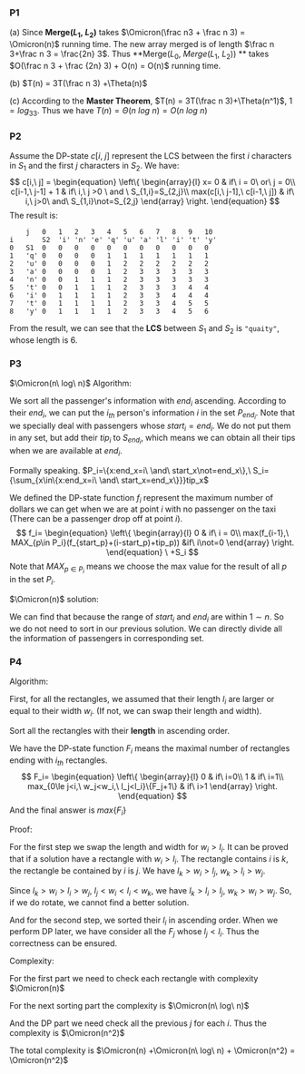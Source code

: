 ### P1

(a) Since **Merge($L_1,\ L_2$)** takes $\Omicron(\frac n3 + \frac n 3) = \Omicron(n)$ running time. The new array merged is of length $\frac n 3+\frac n 3 = \frac{2n} 3$. Thus **Merge$(L_0,\ Merge(L_1,\ L_2))$ ** takes $O(\frac n 3 + \frac {2n} 3) + O(n) = O(n)$ running time.

(b) $T(n) = 3T(\frac n 3) +\Theta(n)$

(c) According to the **Master Theorem**, $T(n) = 3T(\frac n 3)+\Theta(n^1)$, $1=log_33$. Thus we have $T(n)=\Theta(n\ log\ n)=O(n\ log\ n)$

### P2

Assume the DP-state $c[i,\ j]$ represent the LCS between the first $i$ characters in $S_1$ and the first $j$ characters in $S_2$. We have:
$$
c[i,\ j] =
\begin{equation}
\left\{
	\begin{array}{l}
	x= 0 & if\ i = 0\ or\ j = 0\\
	c[i-1,\ j-1] + 1 & if\ i,\ j >0 \ and \ S_{1,i}=S_{2,j}\\
	max(c[i,\ j-1],\ c[i-1,\ j]) & if\ i,\ j>0\ and\ S_{1,i}\not=S_{2,j}
	\end{array}
\right.
\end{equation}
$$
The result is:

```
	j	0	1	2	3	4	5	6	7	8	9	10
i		S2	'i'	'n'	'e'	'q'	'u'	'a'	'l'	'i'	't'	'y'
0	S1	0	0	0	0	0	0	0	0	0	0	0
1	'q'	0	0	0	0	1	1	1	1	1	1	1
2	'u'	0	0	0	0	1	2	2	2	2	2	2
3	'a'	0	0	0	0	1	2	3	3	3	3	3
4	'n'	0	0	1	1	1	2	3	3	3	3	3
5	't'	0	0	1	1	1	2	3	3	3	4	4
6	'i'	0	1	1	1	1	2	3	3	4	4	4
7	't'	0	1	1	1	1	2	3	3	4	5	5
8	'y'	0	1	1	1	1	2	3	3	4	5	6
```

From the result, we can see that the **LCS** between $S_1$ and $S_2$ is `"quaity"`, whose length is $6$.

### P3

$\Omicron(n\ log\ n)$ Algorithm:

 We sort all the passenger's information with $end_i$ ascending. According to their $end_i$, we can put the $i_{th}$ person's information $i$ in the set $P_{end_i}$. Note that we specially deal with passengers whose $start_i=end_i$. We do not put them in any set, but add their $tip_i$ to $S_{end_i}$, which means we can obtain all their tips when we are available at $end_i$.

Formally speaking. $P_i=\{x:end_x=i\ \and\ start_x\not=end_x\},\ S_i={\sum_{x\in\{x:end_x=i\ \and\ start_x=end_x\}}}tip_x$

We defined the DP-state function $f_{i}$ represent the maximum number of dollars we can get when we are at point $i$ with no passenger on the taxi (There can be a passenger drop off at point $i$). 
$$
f_i=
\begin{equation}
\left\{
	\begin{array}{l}
	0 & if\ i = 0\\
	max(f_{i-1},\ MAX_{p\in P_i}(f_{start_p}+(i-start_p)+tip_p)) &if\ i\not=0
	\end{array}
\right.
\end{equation}
\ +S_i
$$
Note that $MAX_{p\in P_i}$ means we choose the max value for the result of all $p$ in the set $P_i$.

$\Omicron(n)$ solution: 

We can find that because the range of $start_i$ and $end_i$ are within $1\sim n$. So we do not need to sort in our previous solution. We can directly divide all the information of passengers in corresponding set.

### P4

Algorithm: 

First, for all the rectangles, we assumed that their length $l_i$ are larger or equal to their width $w_i$. (If not, we can swap their length and width). 

Sort all the rectangles with their **length** in ascending order.

We have the DP-state function $F_{i}$ means the maximal number of rectangles ending with $i_{th}$ rectangles.
$$
F_i=
\begin{equation}
\left\{
	\begin{array}{l}
		0 & if\ i=0\\
		1 & if\ i=1\\
		max_{0\le j<i,\ w_j<w_i,\ l_j<l_i}\{F_j+1\} & if\ i>1
	\end{array}
\right.
\end{equation}
$$
And the final answer is $max\{F_i\}$

Proof:

For the first step we swap the length and width for $w_i>l_i$. It can be proved that if a solution have a rectangle with $w_i>l_i$. The rectangle contains $i$ is $k$, the rectangle be contained by $i$ is $j$. We have $l_k>w_i>l_j,\ w_k>l_i>w_j$. 

Since $l_k>w_i>l_i>w_j,\ l_j<w_i<l_i<w_k$, we have $l_k>l_i>l_j,\ w_k>w_i>w_j$. So, if we do rotate, we cannot find a better solution.

And for the second step, we sorted their $l_i$ in ascending order. When we perform DP later, we have consider all the $F_j$ whose $l_j<l_i$. Thus the correctness can be ensured.

Complexity:

For the first part we need to check each rectangle with complexity $\Omicron(n)$

For the next sorting part the complexity is $\Omicron(n\ log\ n)$

And the DP part we need check all the previous $j$ for each $i$. Thus the complexity is $\Omicron(n^2)$ 

The total complexity is $\Omicron(n) +\Omicron(n\ log\ n) + \Omicron(n^2) = \Omicron(n^2)$







​	
